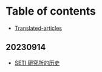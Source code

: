 # Table of contents

* [Translated-articles](README.md)

## 20230914

* [SETI 研究所的历史](20230914/history-of-the-seti-institute.md)

